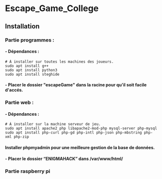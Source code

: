# Escape_Game_College

## Installation

### Partie programmes :
#### - Dépendances : 
	# À installer sur toutes les machines des joueurs.
	sudo apt install g++
	sudo apt install python3
 	sudo apt install steghide
	     
#### - Placer le dossier "escapeGame" dans la racine pour qu'il soit facile d'accés.

    
### Partie web : 
#### - Dépendances : 
	# À installer sur la machine serveur de jeu.
	sudo apt install apache2 php libapache2-mod-php mysql-server php-mysql
	sudo apt install php-curl php-gd php-intl php-json php-mbstring php-xml php-zip
#### Installer phpmyadmin pour une meilleure gestion de la base de données.
             
#### - Placer le dossier “ENIGMAHACK” dans /var/www/html/ 


### Partie raspberry pi

